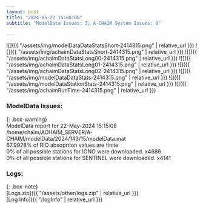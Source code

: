 ```yaml
---
layout: post
title: "2024-05-22 15:00:00"
subtitle: "ModelData Issues: 3; A-CHAIM System Issues: 0"

---
```


![]({{ "/assets/img/modelDataDataStatsShort-2414315.png" | relative_url }})
![]({{ "/assets/img/achaimDataStatsShort-2414315.png" | relative_url }})
![]({{ "/assets/img/achaimDataStatsLong00-2414315.png" | relative_url }})
![]({{ "/assets/img/achaimDataStatsLong01-2414315.png" | relative_url }})
![]({{ "/assets/img/achaimDataStatsLong02-2414315.png" | relative_url }})
![]({{ "/assets/img/modelDataDataStats-2414315.png" | relative_url }})
![]({{ "/assets/img/modelDataStationStats-2414315.png" | relative_url }})
![]({{ "/assets/img/achaimRunTime-2414315.png" | relative_url }})


### ModelData Issues:  
  
{: .box-warning}  
 ModelData report for 22-May-2024 15:15:08   
 /home/chaim/ACHAIM_SERVER/A-CHAIM/modelData/2024/143/15/modelData.mat   
 67.9928% of RIO absoprtion values are finite   
 0% of all possible stations for IONO were downloaded. x4686   
 0% of all possible stations for SENTINEL were downloaded. x4141   
  


### Logs:  
  
{: .box-note}  
[Logs.zip]({{ "/assets/other/logs.zip" | relative_url }})  
[Log Info]({{ "/logInfo" | relative_url }})  

